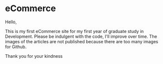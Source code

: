 # eCommerce
Hello,

This is my first eCommerce site for my first year of graduate study in Development.
Please be indulgent with the code, I'll improve over time.
The images of the articles are not published because there are too many images for Github.

Thank you for your kindness
